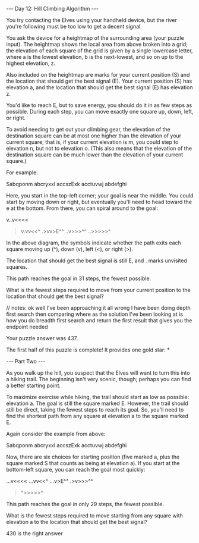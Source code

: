 --- Day 12: Hill Climbing Algorithm ---

You try contacting the Elves using your handheld device, 
but the river you're following must be too low 
to get a decent signal.

You ask the device for a heightmap of the surrounding area 
(your puzzle input). 
The heightmap shows the local area from above broken into a grid; 
the elevation of each square of the grid 
is given by a single lowercase letter, 
where a is the lowest elevation, 
b is the next-lowest, 
and so on up to the highest elevation, z.

Also included on the heightmap 
are marks for your current position (S) 
and the location that should get the best signal (E). 
Your current position (S) 
has elevation a, 
and the location that should get the best signal (E) 
has elevation z.

You'd like to reach E, but to save energy, 
you should do it in as few steps as possible. 
During each step, 
you can move exactly one square up, down, left, or right. 

To avoid needing to get out your climbing gear, 
the elevation of the destination square 
can be at most one higher 
than the elevation of your current square; 
that is, 
if your current elevation is m, 
you could step to elevation n, 
but not to elevation o. 
(This also means that 
the elevation of the destination square 
can be much lower 
than the elevation of your current square.)

For example:

Sabqponm
abcryxxl
accszExk
acctuvwj
abdefghi

Here, you start in the top-left corner; 
your goal is near the middle. 
You could start by moving down or right, 
but eventually you'll need to head toward the e at the bottom. 
From there, you can spiral around to the goal:

v..v<<<<
>v.vv<<^
.>vv>E^^
..v>>>^^
..>>>>>^

In the above diagram, 
the symbols indicate whether 
the path exits each square moving 
up (^), down (v), left (<), or right (>). 

The location that should get the best signal is still E, 
and . marks unvisited squares.

This path reaches the goal in 31 steps, the fewest possible.

What is the fewest steps required 
to move from your current position 
to the location that should get the best signal?



// notes:
ok well I've been approaching it all wrong
I have been doing depth first search
then comparing
where as the solution I've been looking at is how you do breadth first search
and return the first result that gives you the endpoint needed



Your puzzle answer was 437.

The first half of this puzzle is complete! It provides one gold star: *


--- Part Two ---

As you walk up the hill, 
you suspect that the Elves will want to turn this into a hiking trail. 
The beginning isn't very scenic, though; 
perhaps you can find a better starting point.

To maximize exercise while hiking, 
the trail should start as low as possible: elevation a. 
The goal is still the square marked E. 
However, the trail should still be direct, 
taking the fewest steps to reach its goal. 
So, 
you'll need to find the shortest path 
from any square at elevation a to the square marked E.

Again consider the example from above:

Sabqponm
abcryxxl
accszExk
acctuvwj
abdefghi

Now, 
there are six choices for starting position 
(five marked a, plus the square marked S that counts as being at elevation a). 
If you start at the bottom-left square, 
you can reach the goal most quickly:

...v<<<<
...vv<<^
...v>E^^
.>v>>>^^
>^>>>>>^

This path reaches the goal in only 29 steps, the fewest possible.

What is the fewest steps required to move 
starting from any square with elevation a 
to the location that should get the best signal?
 

 430 is the right answer
